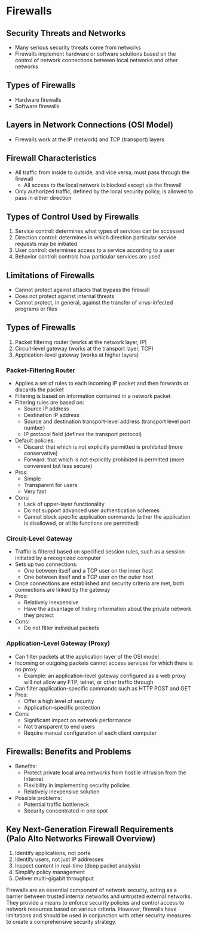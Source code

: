 # Firewalls

## Security Threats and Networks
- Many serious security threats come from networks
- Firewalls implement hardware or software solutions based on the control of network connections between local networks and other networks

## Types of Firewalls
- Hardware firewalls
- Software firewalls

## Layers in Network Connections (OSI Model)
- Firewalls work at the IP (network) and TCP (transport) layers

## Firewall Characteristics
- All traffic from inside to outside, and vice versa, must pass through the firewall
  - All access to the local network is blocked except via the firewall
- Only authorized traffic, defined by the local security policy, is allowed to pass in either direction

## Types of Control Used by Firewalls
1. Service control: determines what types of services can be accessed
2. Direction control: determines in which direction particular service requests may be initiated
3. User control: determines access to a service according to a user
4. Behavior control: controls how particular services are used

## Limitations of Firewalls
- Cannot protect against attacks that bypass the firewall
- Does not protect against internal threats
- Cannot protect, in general, against the transfer of virus-infected programs or files

## Types of Firewalls
1. Packet filtering router (works at the network layer, IP)
2. Circuit-level gateway (works at the transport layer, TCP)
3. Application-level gateway (works at higher layers)

### Packet-Filtering Router
- Applies a set of rules to each incoming IP packet and then forwards or discards the packet
- Filtering is based on information contained in a network packet
- Filtering rules are based on:
  - Source IP address
  - Destination IP address
  - Source and destination transport-level address (transport level port number)
  - IP protocol field (defines the transport protocol)
- Default policies:
  - Discard: that which is not explicitly permitted is prohibited (more conservative)
  - Forward: that which is not explicitly prohibited is permitted (more convenient but less secure)
- Pros:
  - Simple
  - Transparent for users
  - Very fast
- Cons:
  - Lack of upper-layer functionality
  - Do not support advanced user authentication schemes
  - Cannot block specific application commands (either the application is disallowed, or all its functions are permitted)

### Circuit-Level Gateway
- Traffic is filtered based on specified session rules, such as a session initiated by a recognized computer
- Sets up two connections:
  - One between itself and a TCP user on the inner host
  - One between itself and a TCP user on the outer host
- Once connections are established and security criteria are met, both connections are linked by the gateway
- Pros:
  - Relatively inexpensive
  - Have the advantage of hiding information about the private network they protect
- Cons:
  - Do not filter individual packets

### Application-Level Gateway (Proxy)
- Can filter packets at the application layer of the OSI model
- Incoming or outgoing packets cannot access services for which there is no proxy
  - Example: an application-level gateway configured as a web proxy will not allow any FTP, telnet, or other traffic through
- Can filter application-specific commands such as HTTP POST and GET
- Pros:
  - Offer a high level of security
  - Application-specific protection
- Cons:
  - Significant impact on network performance
  - Not transparent to end users
  - Require manual configuration of each client computer

## Firewalls: Benefits and Problems
- Benefits:
  - Protect private local area networks from hostile intrusion from the Internet
  - Flexibility in implementing security policies
  - Relatively inexpensive solution
- Possible problems:
  - Potential traffic bottleneck
  - Security concentrated in one spot

## Key Next-Generation Firewall Requirements (Palo Alto Networks Firewall Overview)
1. Identify applications, not ports
2. Identify users, not just IP addresses
3. Inspect content in real-time (deep packet analysis)
4. Simplify policy management
5. Deliver multi-gigabit throughput

Firewalls are an essential component of network security, acting as a barrier between trusted internal networks and untrusted external networks. They provide a means to enforce security policies and control access to network resources based on various criteria. However, firewalls have limitations and should be used in conjunction with other security measures to create a comprehensive security strategy.
